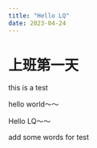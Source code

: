 ```yaml
---
title: "Hello LQ"
date: 2023-04-24
---
```


# 上班第一天

this is a test

hello world～～

Hello LQ～～



add some words for test
